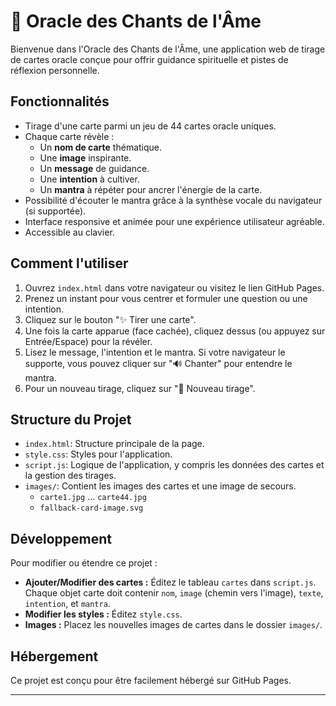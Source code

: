 # 🔮 Oracle des Chants de l'Âme

Bienvenue dans l'Oracle des Chants de l'Âme, une application web de tirage de cartes oracle conçue pour offrir guidance spirituelle et pistes de réflexion personnelle.

## Fonctionnalités

*   Tirage d'une carte parmi un jeu de 44 cartes oracle uniques.
*   Chaque carte révèle :
    *   Un **nom de carte** thématique.
    *   Une **image** inspirante.
    *   Un **message** de guidance.
    *   Une **intention** à cultiver.
    *   Un **mantra** à répéter pour ancrer l'énergie de la carte.
*   Possibilité d'écouter le mantra grâce à la synthèse vocale du navigateur (si supportée).
*   Interface responsive et animée pour une expérience utilisateur agréable.
*   Accessible au clavier.

## Comment l'utiliser

1.  Ouvrez `index.html` dans votre navigateur ou visitez le lien GitHub Pages.
2.  Prenez un instant pour vous centrer et formuler une question ou une intention.
3.  Cliquez sur le bouton "✨ Tirer une carte".
4.  Une fois la carte apparue (face cachée), cliquez dessus (ou appuyez sur Entrée/Espace) pour la révéler.
5.  Lisez le message, l'intention et le mantra. Si votre navigateur le supporte, vous pouvez cliquer sur "🔊 Chanter" pour entendre le mantra.
6.  Pour un nouveau tirage, cliquez sur "🔄 Nouveau tirage".

## Structure du Projet

*   `index.html`: Structure principale de la page.
*   `style.css`: Styles pour l'application.
*   `script.js`: Logique de l'application, y compris les données des cartes et la gestion des tirages.
*   `images/`: Contient les images des cartes et une image de secours.
    *   `carte1.jpg` ... `carte44.jpg`
    *   `fallback-card-image.svg`

## Développement

Pour modifier ou étendre ce projet :

*   **Ajouter/Modifier des cartes :** Éditez le tableau `cartes` dans `script.js`. Chaque objet carte doit contenir `nom`, `image` (chemin vers l'image), `texte`, `intention`, et `mantra`.
*   **Modifier les styles :** Éditez `style.css`.
*   **Images :** Placez les nouvelles images de cartes dans le dossier `images/`.

## Hébergement

Ce projet est conçu pour être facilement hébergé sur GitHub Pages.

---

